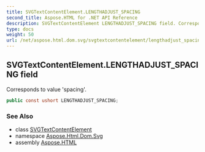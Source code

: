 ```yaml
---
title: SVGTextContentElement.LENGTHADJUST_SPACING
second_title: Aspose.HTML for .NET API Reference
description: SVGTextContentElement LENGTHADJUST_SPACING field. Corresponds to value spacing
type: docs
weight: 50
url: /net/aspose.html.dom.svg/svgtextcontentelement/lengthadjust_spacing/
---
```

## SVGTextContentElement.LENGTHADJUST_SPACING field

Corresponds to value 'spacing'.

```csharp
public const ushort LENGTHADJUST_SPACING;
```

### See Also

* class [SVGTextContentElement](../)
* namespace [Aspose.Html.Dom.Svg](../../../aspose.html.dom.svg/)
* assembly [Aspose.HTML](../../../)
